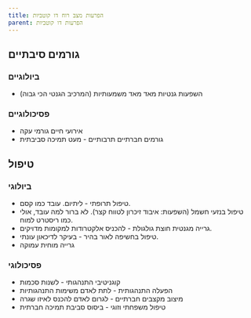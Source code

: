 ```yaml
---
title: הפרעות מצב רוח דו קוטביות
parent: הפרעות דו קוטביות
---
```


## גורמים סיבתיים
### ביולוגיים
- השפעות גנטיות מאד מאד משמעותיות (המרכיב הגנטי הכי גבוה)
### פסיכולוגיים
- אירועי חיים גורמי עקה
- גורמים חברתיים תרבותיים - מעט תמיכה סביבתית

## טיפול
### ביולוגי
- טיפול תרופתי - ליתיום. עובד כמו קסם.
- טיפול בנזעי חשמל (השפעות: איבוד זיכרון לטווח קצר). לא ברור למה עובד, אולי כמו ריסטרט למוח.
- גרייה מגנטית חוצת גולגולת - להכניס אלקטרודות למקומות מדויקים.
- טיפול בחשיפה לאור בהיר - בעיקר לדיכאון עונתי.
- גרייה מוחית עמוקה
### פסיכולוגי
- קוגניטיבי התנהגותי - לשנות סכמות
- הפעלה התנהגותית - לתת לאדם משימות התנהגותיות
- מיצוב מקצבים חברתיים - לגרום לאדם להכנס לאיזו שגרה
- טיפול משפחתי וזוגי - ביסוס סביבת תמיכה חברתית



<script src="https://utteranc.es/client.js"
        repo="AdiShamir/AdiShamir.github.io"
        issue-term="pathname"
        label="comment"
        theme="github-dark"
        crossorigin="anonymous"
        async>
</script>
